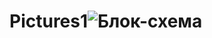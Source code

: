 # Pictures1![Блок-схема](https://user-images.githubusercontent.com/118271073/206291331-713628ea-17ad-4df6-b7ab-53a612b0ded5.jpg)
